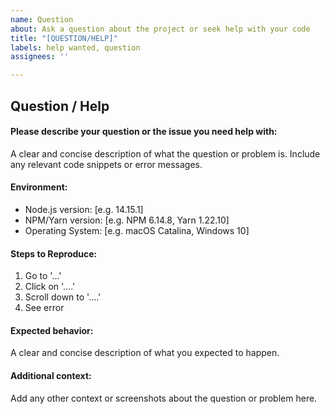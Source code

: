 ```yaml
---
name: Question
about: Ask a question about the project or seek help with your code
title: "[QUESTION/HELP]"
labels: help wanted, question
assignees: ''

---
```


## Question / Help

#### Please describe your question or the issue you need help with:

A clear and concise description of what the question or problem is. Include any relevant code snippets or error messages.

#### Environment:

-   Node.js version: [e.g. 14.15.1]
-   NPM/Yarn version: [e.g. NPM 6.14.8, Yarn 1.22.10]
-   Operating System: [e.g. macOS Catalina, Windows 10]

#### Steps to Reproduce:

1. Go to '...'
2. Click on '....'
3. Scroll down to '....'
4. See error

#### Expected behavior:

A clear and concise description of what you expected to happen.

#### Additional context:

Add any other context or screenshots about the question or problem here.
